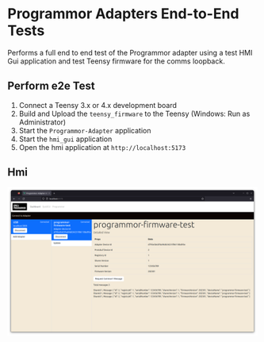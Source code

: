 # Programmor Adapters End-to-End Tests

Performs a full end to end test of the Programmor adapter using a test HMI Gui application and test Teensy firmware for the comms loopback.

## Perform e2e Test

1. Connect a Teensy 3.x or 4.x development board
2. Build and Upload the `teensy_firmware` to the Teensy (Windows: Run as Administrator)
3. Start the `Programmor-Adapter` application
4. Start the `hmi_gui` application
5. Open the hmi application at `http://localhost:5173`

## Hmi

![Hmi Screenshot v1.0.0 Wip](../support/hmi-wip-v1.0.png)

